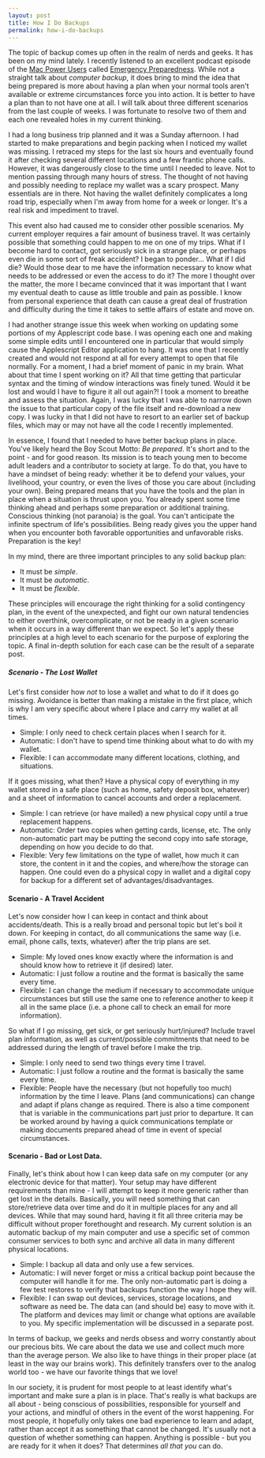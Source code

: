 ```yaml
---
layout: post
title: How I Do Backups
permalink: how-i-do-backups
---
```


The topic of backup comes up often in the realm of nerds and geeks. It has been on my mind lately. I recently listened to an excellent podcast episode of the [Mac Power Users](https://www.relay.fm/mpu) called [Emergency Preparedness](https://www.relay.fm/mpu/269).  While not a straight talk about *computer backup*, it does bring to mind the idea that being prepared is more about having a plan when your normal tools aren't available or extreme circumstances force you into action.  It is better to have a plan than to not have one at all. I will talk about three different scenarios from the last couple of weeks. I was fortunate to resolve two of them and each one revealed holes in my current thinking.

I had a long business trip planned and it was a Sunday afternoon. I had started to make preparations and begin packing when I noticed my wallet was missing.  I retraced my steps for the last six hours and eventually found it after checking several different locations and a few frantic phone calls. However, it was dangerously close to the time until I needed to leave. Not to mention passing through many hours of stress.  The thought of not having and possibly needing to replace my wallet was a scary prospect. Many essentials are in there.  Not having the wallet definitely complicates a long road trip, especially when I'm away from home for a week or longer. It's a real risk and impediment to travel.

This event also had caused me to consider other possible scenarios.  My current employer requires a fair amount of business travel.  It was certainly possible that something could happen to me on one of my trips. What if I become hard to contact, got seriously sick in a strange place, or perhaps even die in some sort of freak accident?  I began to ponder... What if I did die? Would those dear to me have the information necessary to know what needs to be addressed or even the access to do it? The more I thought over the matter, the more I became convinced that it was important that I want my eventual death to cause as little trouble and pain as possible. I know from personal experience that death can cause a great deal of frustration and difficulty during the time it takes to settle affairs of estate and move on.

I had another strange issue this week when working on updating some portions of my Applescript code base.  I was opening each one and making some simple edits until I encountered one in particular that would simply cause the Applescript Editor application to hang. It was one that I recently created and would not respond at all for every attempt to open that file normally.  For a moment, I had a brief moment of panic in my brain.  What about that time I spent working on it?  All that time getting that particular syntax and the timing of window interactions was finely tuned.  Would it be lost and would I have to figure it all out again?! I took a moment to breathe and assess the situation. Again, I was lucky that I was able to narrow down the issue to that particular copy of the file itself and re-download a new copy. I was lucky in that I did not have to resort to an earlier set of backup files, which may or may not have all the code I recently implemented.

In essence, I found that I needed to have better backup plans in place. You've likely heard the Boy Scout Motto: *Be prepared*. It's short and to the point - and for good reason. Its mission is to teach young men to become adult leaders and a contributor to society at large. To do that, you have to have a mindset of being ready: whether it be to defend your values, your livelihood, your country, or even the lives of those you care about (including your own). Being prepared means that you have the tools and the plan in place when a situation is thrust upon you. You already spent some time thinking ahead and perhaps some preparation or additional training. Conscious thinking (not paranoia) is the goal. You can't anticipate the infinite spectrum of life's possibilities. Being ready gives you the upper hand when you encounter both favorable opportunities and unfavorable risks. Preparation is the key!

In my mind, there are three important principles to any solid backup plan:

- It must be *simple*.
- It must be *automatic*.
- It must be *flexible*.

These principles will encourage the right thinking for a solid contingency plan, in the event of the unexpected, and fight our own natural tendencies to either overthink, overcomplicate, or not be ready in a given scenario when it occurs in a way different than we expect. So let's apply these principles at a high level to each scenario for the purpose of exploring the topic.  A final in-depth solution for each case can be the result of a separate post.

##### Scenario - The Lost Wallet
Let's first consider how *not* to lose a wallet and what to do if it does go missing. Avoidance is better than making a mistake in the first place, which is why I am very specific about where I place and carry my wallet at all times.

- Simple: I only need to check certain places when I search for it.
- Automatic: I don't have to spend time thinking about what to do with my wallet.
- Flexible: I can accommodate many different locations, clothing, and situations.

If it goes missing, what then? Have a physical copy of everything in my wallet stored in a safe place (such as home, safety deposit box, whatever) and a sheet of information to cancel accounts and order a replacement.

- Simple: I can retrieve (or have mailed) a new physical copy until a true replacement happens.
- Automatic: Order two copies when getting cards, license, etc. The only non-automatic part may be putting the second copy into safe storage, depending on how you decide to do that.
- Flexible: Very few limitations on the type of wallet, how much it can store, the content in it and the copies, and where/how the storage can happen. One could even do a physical copy in wallet and a digital copy for backup for a different set of advantages/disadvantages.

#### Scenario - A Travel Accident
Let's now consider how I can keep in contact and think about accidents/death. This is a really broad and personal topic but let's boil it down.  For keeping in contact, do all communications the same way (i.e. email, phone calls, texts, whatever) after the trip plans are set.

- Simple: My loved ones know exactly where the information is and should know how to retrieve it (if desired) later.
- Automatic: I just follow a routine and the format is basically the same every time.
- Flexible: I can change the medium if necessary to accommodate unique circumstances but still use the same one to reference another to keep it all in the same place (i.e. a phone call to check an email for more information).

So what if I go missing, get sick, or get seriously hurt/injured? Include travel plan information, as well as current/possible commitments that need to be addressed during the length of travel before I make the trip.

- Simple: I only need to send two things every time I travel.
- Automatic: I just follow a routine and the format is basically the same every time.
- Flexible: People have the necessary (but not hopefully too much) information by the time I leave. Plans (and communications) can change and adapt if plans change as required. There is also a time component that is variable in the communications part just prior to departure.  It can be worked around by having a quick communications template or making documents prepared ahead of time in event of special circumstances.

#### Scenario - Bad or Lost Data.
Finally, let's think about how I can keep data safe on my computer (or any electronic device for that matter). Your setup may have different requirements than mine - I will attempt to keep it more generic rather than get lost in the details. Basically, you will need something that can store/retrieve data over time and do it in multiple places for any and all devices. While that may sound hard, having it fit all three criteria may be difficult without proper forethought and research.  My current solution is an automatic backup of my main computer and use a specific set of common consumer services to both sync and archive all data in many different physical locations.

- Simple: I backup all data and only use a few services.
- Automatic: I will never forget or miss a critical backup point because the computer will handle it for me. The only non-automatic part is doing a few test restores to verify that backups function the way I hope they will.
- Flexible: I can swap out devices, services, storage locations, and software as need be. The data can (and should be) easy to move with it.  The platform and devices may limit or change what options are available to you. My specific implementation will be discussed in a separate post.

In terms of backup, we geeks and nerds obsess and worry constantly about our precious bits. We care about the data we use and collect much more than the average person.  We also like to have things in their proper place (at least in the way our brains work).  This definitely transfers over to the analog world too - we have our favorite things that we love!

In our society, it is prudent for most people to at least identify what's important and make sure a plan is in place. That's really is what backups are all about - being conscious of possibilities, responsible for yourself and your actions, and mindful of others in the event of the worst happening.  For most people, it hopefully only takes one bad experience to learn and adapt, rather than accept it as something that cannot be changed.  It's usually not a question of whether something can happen. Anything is possible - but you are ready for it when it does?  That determines *all that you* can do.
